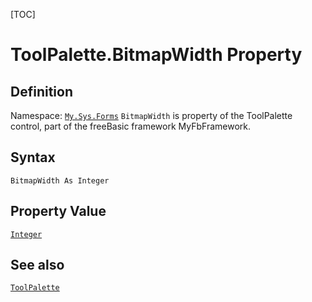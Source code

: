 [TOC]
# ToolPalette.BitmapWidth Property

## Definition
Namespace: [`My.Sys.Forms`](My.Sys.Forms.md)
`BitmapWidth` is property of the ToolPalette control, part of the freeBasic framework MyFbFramework.
## Syntax
```freeBasic
BitmapWidth As Integer
```
## Property Value
[`Integer`]("https://www.freebasic.net/wiki/KeyPgInteger")
## See also
[`ToolPalette`](ToolPalette.md)
